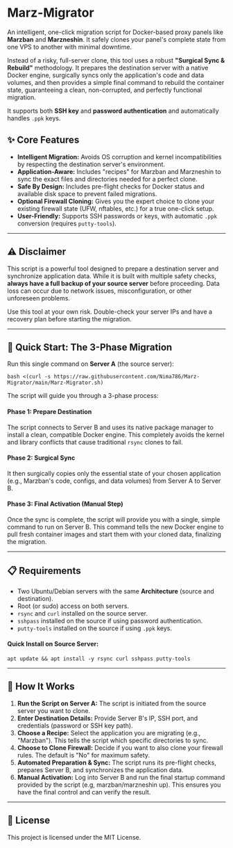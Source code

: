 Marz-Migrator
=============

An intelligent, one-click migration script for Docker-based proxy panels like **Marzban** and **Marzneshin**. It safely clones your panel's complete state from one VPS to another with minimal downtime.

Instead of a risky, full-server clone, this tool uses a robust **"Surgical Sync & Rebuild"** methodology. It prepares the destination server with a native Docker engine, surgically syncs only the application's code and data volumes, and then provides a simple final command to rebuild the container state, guaranteeing a clean, non-corrupted, and perfectly functional migration.

It supports both **SSH key** and **password authentication** and automatically handles `.ppk` keys.

✨ Core Features
---------------

*   **Intelligent Migration:** Avoids OS corruption and kernel incompatibilities by respecting the destination server's environment.
*   **Application-Aware:** Includes "recipes" for Marzban and Marzneshin to sync the exact files and directories needed for a perfect clone.
*   **Safe By Design:** Includes pre-flight checks for Docker status and available disk space to prevent failed migrations.
*   **Optional Firewall Cloning:** Gives you the expert choice to clone your existing firewall state (UFW, nftables, etc.) for a true one-click setup.
*   **User-Friendly:** Supports SSH passwords or keys, with automatic `.ppk` conversion (requires `putty-tools`).

* * *

⚠️ Disclaimer
-------------

This script is a powerful tool designed to prepare a destination server and synchronize application data. While it is built with multiple safety checks, **always have a full backup of your source server** before proceeding. Data loss can occur due to network issues, misconfiguration, or other unforeseen problems.

Use this tool at your own risk. Double-check your server IPs and have a recovery plan before starting the migration.

* * *

🚀 Quick Start: The 3-Phase Migration
-------------------------------------

Run this single command on **Server A** (the source server):

    bash <(curl -s https://raw.githubusercontent.com/Nima786/Marz-Migrator/main/Marz-Migrator.sh)
    

The script will guide you through a 3-phase process:

#### Phase 1: Prepare Destination

The script connects to Server B and uses its native package manager to install a clean, compatible Docker engine. This completely avoids the kernel and library conflicts that cause traditional `rsync` clones to fail.

#### Phase 2: Surgical Sync

It then surgically copies only the essential state of your chosen application (e.g., Marzban's code, configs, and data volumes) from Server A to Server B.

#### Phase 3: Final Activation (Manual Step)

Once the sync is complete, the script will provide you with a single, simple command to run on Server B. This command tells the new Docker engine to pull fresh container images and start them with your cloned data, finalizing the migration.

* * *

📋 Requirements
---------------

*   Two Ubuntu/Debian servers with the same **Architecture** (source and destination).
*   Root (or sudo) access on both servers.
*   `rsync` and `curl` installed on the source server.
*   `sshpass` installed on the source if using password authentication.
*   `putty-tools` installed on the source if using `.ppk` keys.

#### Quick Install on Source Server:

    apt update && apt install -y rsync curl sshpass putty-tools
    

* * *

📖 How It Works
---------------

1.  **Run the Script on Server A:** The script is initiated from the source server you want to clone.
2.  **Enter Destination Details:** Provide Server B's IP, SSH port, and credentials (password or SSH key path).
3.  **Choose a Recipe:** Select the application you are migrating (e.g., "Marzban"). This tells the script which specific directories to sync.
4.  **Choose to Clone Firewall:** Decide if you want to also clone your firewall rules. The default is "No" for maximum safety.
5.  **Automated Preparation & Sync:** The script runs its pre-flight checks, prepares Server B, and synchronizes the application data.
6.  **Manual Activation:** Log into Server B and run the final startup command provided by the script (e.g, marzban/marzneshin up). This ensures you have the final control and can verify the result.

* * *

📜 License
----------

This project is licensed under the MIT License.
